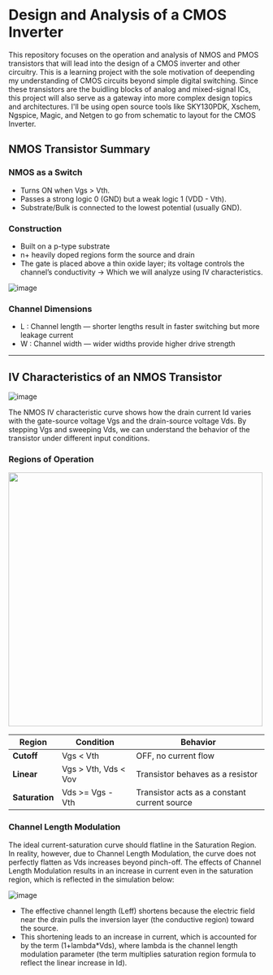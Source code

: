 # Design and Analysis of a CMOS Inverter

This repository focuses on the operation and analysis of NMOS and PMOS transistors that will lead into the design of a CMOS inverter and other circuitry. This is a learning project with the sole motivation of deepending my understanding of CMOS circuits beyond simple digital switching. Since these transistors are the buidling blocks of analog and mixed-signal ICs, this project will also serve as a gateway into more complex design topics and architectures.
I'll be using open source tools like SKY130PDK, Xschem, Ngspice, Magic, and Netgen to go from schematic to layout for the CMOS Inverter. 
   
## NMOS Transistor Summary

### NMOS as a Switch
- Turns ON when Vgs > Vth.
- Passes a strong logic 0 (GND) but a weak logic 1 (VDD - Vth).
- Substrate/Bulk is connected to the lowest potential (usually GND).

### Construction
- Built on a p-type substrate
- n+ heavily doped regions form the source and drain
- The gate is placed above a thin oxide layer; its voltage controls the channel’s conductivity -> Which we will analyze using IV characteristics.

![image](https://github.com/user-attachments/assets/205c5640-79df-47cc-ac03-18a369bfa1c2)

### Channel Dimensions
- L : Channel length — shorter lengths result in faster switching but more leakage current
- W : Channel width — wider widths provide higher drive strength

---

## IV Characteristics of an NMOS Transistor

![image](https://github.com/user-attachments/assets/837590fa-9662-41ff-9095-36c6ab011835)

The NMOS IV characteristic curve shows how the drain current Id varies with the gate-source voltage Vgs and the drain-source voltage Vds. By stepping Vgs and sweeping Vds, we can understand the behavior of the transistor under different input conditions.

### Regions of Operation

<img src="https://github.com/user-attachments/assets/9bd19def-5408-4baa-a67a-587842d9b0fc" width="500" />


| Region       | Condition                        | Behavior                        |
|--------------|----------------------------------|---------------------------------|
| **Cutoff**   | Vgs < Vth          | OFF, no current flow            |
| **Linear**   | Vgs > Vth, Vds < Vov | Transistor behaves as a resistor |
| **Saturation** | Vds >= Vgs - Vth | Transistor acts as a constant current source |

### Channel Length Modulation

The ideal current-saturation curve should flatline in the Saturation Region. In reality, however, due to Channel Length Modulation, the curve does not perfectly flatten as Vds increases beyond pinch-off.
The effects of Channel Length Modulation results in an increase in current even in the saturation region, which is reflected in the simulation below:

![image](https://github.com/user-attachments/assets/2cdff1ee-b9ff-4976-a615-52b6296cf8ad)

- The effective channel length (Leff) shortens because the electric field near the drain pulls the inversion layer (the conductive region) toward the source.
- This shortening leads to an increase in current, which is accounted for by the term (1+lambda*Vds), where lambda is the channel length modulation parameter (the term multiplies saturation region formula to reflect the linear increase in Id).


